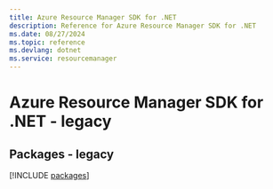 ```yaml
---
title: Azure Resource Manager SDK for .NET
description: Reference for Azure Resource Manager SDK for .NET
ms.date: 08/27/2024
ms.topic: reference
ms.devlang: dotnet
ms.service: resourcemanager
---
```

# Azure Resource Manager SDK for .NET - legacy
## Packages - legacy
[!INCLUDE [packages](resource-manager-index.md)]